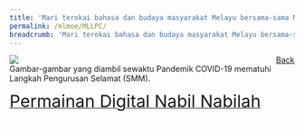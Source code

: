 ```yaml
---
title: 'Mari terokai bahasa dan budaya masyarakat Melayu bersama-sama Nabil dan Nabilah'
permalink: /mlmoe/MLLPC/
breadcrumb: 'Mari terokai bahasa dan budaya masyarakat Melayu bersama-sama Nabil dan Nabilah'
---
```

<!-- Global site tag (gtag.js) - Google Ads: 726049306 -->
<script async src="https://www.googletagmanager.com/gtag/js?id=AW-726049306"></script>
<script>
  window.dataLayer = window.dataLayer || [];
  function gtag(){dataLayer.push(arguments);}
  gtag('js', new Date());

  gtag('config', 'AW-726049306');
</script>
<a href="/exhibits/Pameran- Bahasa- Melayu-Malay-Language-Exhibitions-e/Community-Partners/" style="float:right;">Back</a>
 <img src="/images/MTLS2021-MLLPC_ML_Final.jpg"> <br/>
 Gambar-gambar yang diambil sewaktu Pandemik COVID-19 mematuhi Langkah Pengurusan Selamat (SMM). <br/>

<a href=" https://bit.ly/3z9SUOZ " target="_blank"><span style="font-size: 30px;">Permainan Digital Nabil Nabilah</span></a> <br/>
<div class="btntop"><a href="#top" style="text-decoration:none;"><span style="color:white"><b>Top</b></span></a></div>
